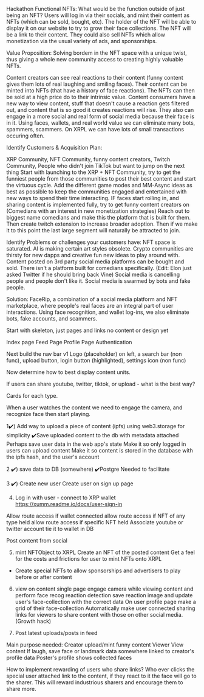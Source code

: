 Hackathon Functional NFTs:
What would be the function outside of just being an NFT?
Users will log in via their socials, and mint their content as NFTs (which can be sold, bought, etc).
The holder of the NFT will be able to display it on our website to try to grow their face collections.
The NFT will be a link to their content.
They could also sell NFTs which allow monetization via the usual variety of ads, and sponsorships.


Value Proposition:
Solving bordem in the NFT space with a unique twist, thus giving a whole new community access to creating highly valuable NFTs.

Content creators can see real reactions to their content (funny content gives them lots of real laughing and smiling faces). Their content can be minted into NFTs (that have a history of face reactions). The NFTs can then be sold at a high price do to their intrinsic value.
Content consumers have a new way to view content, stuff that doesn't cause a reaction gets filtered out, and content that is so good it creates reactions will rise.
They also can engage in a more social and real form of social media because their face is in it.
Using faces, wallets, and real world value we can eliminate many bots, spammers, scammers.
On XRPL we can have lots of small transactions occuring often.

Identify Customers & Acquisition Plan:

XRP Community, NFT Community, funny content creators, Twitch Community, People who didn't join TikTok but want to jump on the next thing
Start with launching to the XRP + NFT Community, try to get the funniest people from those communities to post their best content and start the virtuous cycle.
Add the different game modes and MM-Async ideas as best as possible to keep the communities engaged and entertained with new ways to spend their time interacting.
IF faces start rolling in, and sharing content is implemented fully, try to get funny content creators on (Comedians with an interest in new monetization strategies)
Reach out to biggest name comedians and make this the platform that is built for them.
Then create twitch extension to increase broader adoption.
Then if we make it to this point the last large segment will naturally be attracted to join.

Identify Problems or challenges your customers have:
NFT space is saturated. AI is making certain art styles obsolete. 
Crypto communities are thirsty for new dapps and creative fun new ideas to play around with.
Content posted on 3rd party social media platforms can be bought and sold.
There isn't a platform built for comedians specifically. (Edit: Elon just asked Twitter if he should bring back Vine)
Social media is cancelling people and people don't like it. Social media is swarmed by bots and fake people. 

Solution: 
FaceRip, a combination of a social media platform and NFT marketplace, where people's real faces are an integral part of user interactions.
Using face recognition, and wallet log-ins, we also eliminate bots, fake accounts, and scammers.



Start with skeleton, just pages and links no content or design yet

Index page
Feed Page
Profile Page
Authentication

Next build the nav bar v1
Logo (placeholder) on left, a search bar (non func), upload button, login button (highlighted), settings icon (non func)

Now determine how to best display content units.

If users can share youtube, twitter, tiktok, or upload - what is the best way?

Cards for each type.

When a user watches the content we need to engage the camera, and recognize face then start playing.


1✔️) Add way to upload a piece of content (ipfs) using web3.storage for simplicity
✔️Save uploaded content to the db with metadata attached
Perhaps save user data in the web app's state
Make it so only logged in users can upload content
Make it so content is stored in the database with the ipfs hash, and the user's account


2 ✔️) save data to DB (somewhere)
✔️Postgre Needed to facilitate

3 ✔️) Create new user
Create user on sign up page

4) Log in with user - connect to XRP wallet
https://xumm.readme.io/docs/user-sign-in

Allow route access if wallet connected
allow route access if NFT of any type held
allow route access if specific NFT held
Associate youtube or twitter account tie it to wallet in DB

Post content from social

5) mint NFTObject to XRPL
Create an NFT of the posted content
Get a feel for the costs and frictions for user to mint NFTs onto XRPL
- Create special NFTs to allow sponsorships and advertisers to play before or after content


6) view on content single page
engage camera while viewing content and perform face recog reaction detection
save reaction image and update user's face-collection with the correct data
On user profile page make a grid of their face-collection
Automatically make user connected sharing links for viewers to share content with those on other social media. (Growth hack)

7) Post latest uploads/posts in feed

Main purpose needed:
Creator upload/mint funny content
Viewer View content
If laugh, save face or landmark data somewhere linked to creator's profile data
Poster's profile shows collected faces


How to implement rewarding of users who share links?
Who ever clicks the special user attached link to the content, if they react to it the face will go to the sharer.
This will reward industrious sharers and encourage them to share more.